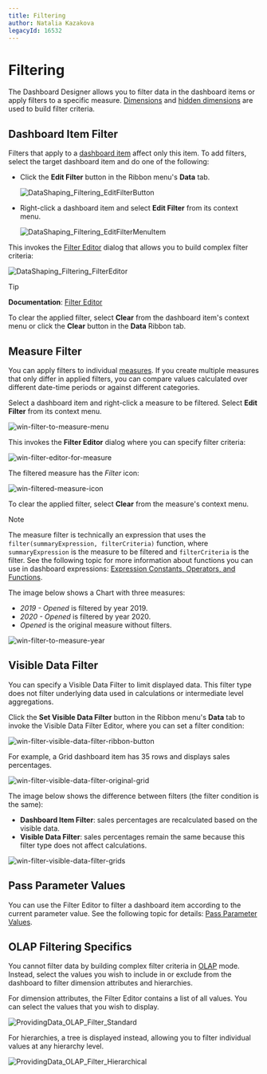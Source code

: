 ```yaml
---
title: Filtering
author: Natalia Kazakova
legacyId: 16532
---
```

# Filtering
The Dashboard Designer allows you to filter data in the dashboard items or apply filters to a specific measure. [Dimensions](../bind-dashboard-items-to-data/bind-dashboard-items-to-data.md) and [hidden dimensions](../bind-dashboard-items-to-data/hidden-data-items.md) are used to build filter criteria.

## Dashboard Item Filter

Filters that apply to a [dashboard item](../dashboard-item-settings.md) affect only this item. To add filters, select the target dashboard item and do one of the following:

* Click the **Edit Filter** button in the Ribbon menu's **Data** tab. 
	
	![DataShaping_Filtering_EditFilterButton](../../../images/datashaping_filtering_editfilterbutton19368.png)
* Right-click a dashboard item and select **Edit Filter** from its context menu.
	
	![DataShaping_Filtering_EditFilterMenuItem](../../../images/datashaping_filtering_editfiltermenuitem19369.png)

This invokes the [Filter Editor](~/interface-elements-for-desktop/articles/filter-editor/filter-data-via-the-filter-editor.md) dialog that allows you to build complex filter criteria:

![DataShaping_Filtering_FilterEditor](../../../images/datashaping_filtering_filtereditor19370.png)

> [!Tip]
> **Documentation**: [Filter Editor](~/interface-elements-for-desktop/articles/filter-editor/filter-data-via-the-filter-editor.md) 

To clear the applied filter, select **Clear** from the dashboard item's context menu or click the **Clear** button in the **Data** Ribbon tab.

## Measure Filter

You can apply filters to individual [measures](../bind-dashboard-items-to-data/bind-dashboard-items-to-data.md). If you create multiple measures that only differ in applied filters, you can compare values calculated over different date-time periods or against different categories.

Select a dashboard item and right-click a measure to be filtered. Select **Edit Filter** from its context menu.

![win-filter-to-measure-menu](../../../images/win-filter-to-measure-menu.png)

This invokes the **Filter Editor** dialog where you can specify filter criteria:

![win-filter-editor-for-measure](../../../images/win-filter-editor-for-measure.png)

The filtered measure has the _Filter_ icon:

![win-filtered-measure-icon](../../../images/win-filtered-measure-icon.png)

To clear the applied filter, select **Clear** from the measure's context menu.

> [!Note]
> The measure filter is technically an expression that uses the `filter(summaryExpression, filterCriteria)` function, where `summaryExpression` is the measure to be filtered and `filterCriteria` is the filter. See the following topic for more information about functions you can use in dashboard expressions: [Expression Constants, Operators, and Functions](../data-analysis/expression-constants-operators-and-functions.md).

The image below shows a Chart with three measures:  
 
- _2019 - Opened_ is filtered by year 2019.
- _2020 - Opened_ is filtered by year 2020.
- _Opened_ is the original measure without filters.

![win-filter-to-measure-year](../../../images/win-filter-to-measure-year.png)

## Visible Data Filter

You can specify a Visible Data Filter to limit displayed data. This filter type does not filter underlying data used in calculations or intermediate level aggregations.


Click the **Set Visible Data Filter** button in the Ribbon menu's **Data** tab to invoke the Visible Data Filter Editor, where you can set a filter condition:

![win-filter-visible-data-filter-ribbon-button](../../../images/win-filter-visible-data-filter-ribbon-button.png)

For example, a Grid dashboard item has 35 rows and displays sales percentages.

![win-filter-visible-data-filter-original-grid](../../../images/win-filter-visible-data-filter-original-grid.png)

The image below shows the difference between filters (the filter condition is the same): 

- **Dashboard Item Filter**: sales percentages are recalculated based on the visible data.
- **Visible Data Filter**: sales percentages remain the same because this filter type does not affect calculations.

![win-filter-visible-data-filter-grids](../../../images/win-filter-visible-data-filter-grids.png)

## Pass Parameter Values
You can use the Filter Editor to filter a dashboard item according to the current parameter value. See the following topic for details: [Pass Parameter Values](../data-analysis/using-dashboard-parameters/passing-parameter-values.md).

## OLAP Filtering Specifics
You cannot filter data by building complex filter criteria in [OLAP](../bind-dashboard-items-to-data/bind-dashboard-items-to-data-in-olap-mode.md) mode. Instead, select the values you wish to include in or exclude from the dashboard to filter dimension attributes and hierarchies.

For dimension attributes, the Filter Editor contains a list of all values. You can select the values that you wish to display.

![ProvidingData_OLAP_Filter_Standard](../../../images/img19755.png)

For hierarchies, a tree is displayed instead, allowing you to filter individual values at any hierarchy level.

![ProvidingData_OLAP_Filter_Hierarchical](../../../images/img19754.png) 
